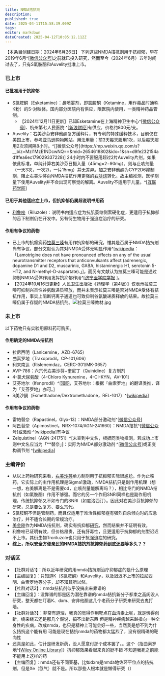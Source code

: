 ```yaml
---
title: NMDA拮抗剂
description: 
published: true
date: 2025-04-11T15:58:39.009Z
tags: 
editor: markdown
dateCreated: 2025-04-12T10:05:12.112Z
---
```


【本条目创建日期：2024年6月26日】
下列这些NMDA拮抗剂用于抗抑郁，早在2019年6月^[[微信公众号](https://mp.weixin.qq.com/s?__biz=MzI1MzE1NDcwNQ==&mid=2654606438&idx=1&sn=3fdfadfb3ff34142337c1b2919f6fc6d)]之前就已投入研究，然而至今（2024年6月）五年时间过去了，只有S氯胺酮和Auvelity批准上市。
### 已上市
#### 已批准用于抗抑郁
- S氯胺酮（Esketamine）：鼻喷雾剂，即氯胺酮（Ketamine，用作毒品时通称K粉）的S-对映体。国内部分医院内有供应，限医院内使用，一类精神药品管制。
  - 【2024年12月11日更新】已知Esketamine在上海精神卫生中心^[[微信公众号](https://mp.weixin.qq.com/s/thJkfnKmO9hwmQUMJ5klgQ)]、杭州第七人民医院 ^[[新浪财经](https://finance.sina.cn/2024-12-05/detail-incyknpv3140814.d.html)]有供应，价格约800元/支。
- Auvelity：右美沙芬安非他酮复方缓释片，有专利的特殊缓释技术，目前仅在美国上市，参考[亚马逊](https://pharmacy.amazon.com/AUVELITY-45-105-MG-TAB/dp/B0BK1GJQWC?)购物网站。用法用量：前3天每天服用1次，以后每天服用2次须间隔8小时。^[[微信公众号](https://mp.weixin.qq.com/s?__biz=MzI1MzE1NDcwNQ==&mid=2654618802&idx=1&sn=d9fe232154ad1ffea6ec179029337228)] 24小时内不要服用超过2片Auvelity片剂。如果依此标准，单纯计算右美沙芬日摄入量（45mg×2=90mg），则与止咳剂量（一天3次，一次2t，一片15mg）并无差异。加之安非他酮为CYP2D6抑制剂，阻止右美沙芬向NMDA拮抗作用更强的[右啡烷](/drugs/右美沙芬)转化。故主编推测，医学剂量下使用Auvelity并不会出现可察觉的解离。Auvelity不适用于儿童。^[[互联药学网](http://www.hulianmedical.com/a/yiyaozixun/2024/0323/5154.html)]
#### 已用于其他适应症上市，但抗抑郁仍属超说明书用药
- [利鲁唑](/drug/RLZ)（Riluzole）：说明书内适应症为抗肌萎缩侧索硬化症，更适用于抗抑郁的舌下制剂仍在开发中。另有衍生物用于强迫症治疗的研究。
#### 作用有争议的药物
- 已上市的抗癫痫药[拉莫三嗪](/drugs/拉莫三嗪)有用作抗抑郁的研究，惟其是否属于NMDA拮抗剂尚有争议，部分文献认为其对NMDA受体无明显作用^[[wikipedia](https://en.wikipedia.org/wiki/Lamotrigine#Mechanism_of_action)：「Lamotrigine does not have pronounced effects on any of the usual neurotransmitter receptors that anticonvulsants affect (adrenergic, dopamine D1 and D2, muscarinic, GABA, histaminergic H1, serotonin 5-HT2, and N-methyl-D-aspartate).」]，而另有文献认为拉莫三嗪可能是通过抑制NMDA受体作用发挥抗抑郁作用^[[济宁医学院学报](http://jnyxy.cnjournals.org/html/2018/3/20180303.htm)
]。
- 【2024年10月16日更新】人民卫生出版社《药理学（第4版）》仅表示拉莫三嗪可抑制兴奋性谷氨酸递质释放，而并未表示拉莫三嗪是否对NMDA受体有拮抗作用，事实上阻断钙离子通道也可致抑制谷氨酸递质释放的结果。故拉莫三嗪仍属于存疑的NMDA拮抗剂。![拉莫三嗪教材.jpg](/imgs/拉莫三嗪教材.jpg)
### 未上市
以下药物只有实验用原料药可购买。
#### 作用确定的NMDA拮抗剂
- 拉尼西明（Lanicemine，AZD-6765）
- 曲索罗地（Traxoprodil，CP-101,606）
- 利来南达（Rislenemdaz，CERC-301/MK-0657）
- AVP-786：六氘代右美沙芬+奎尼丁（Quinidine）复方制剂
- 4-氯犬尿氨酸（4-Chloro Kynurenine，4-CI-KYN，AV-101）
- 艾芬地尔（Ifenprodil）^[[知网](https://wap.cnki.net/touch/web/Dissertation/Article/10248-1021676963.nh.html)，艾芬地尔：根据「曲索罗地」的翻译类推，译为「艾芬罗地」亦可。]
- S美沙酮（Esmethadone/Dextromethadone，REL-1017）^[[wikipedia](https://en.wikipedia.org/wiki/List_of_investigational_antidepressants#NMDA_receptor_modulators)]
#### 作用有争议的药物
- 雷帕替奈（Rapastinel，Glyx-13）：NMDA部分激动剂^[[微信公众号](https://mp.weixin.qq.com/s?__biz=MzI1MzE1NDcwNQ==&mid=2654606438&idx=1&sn=3fdfadfb3ff34142337c1b2919f6fc6d)]
- 阿匹替奈（Apimostinel，NRX-1074/AGN-241660）：NMDA拮抗^[[微信公众号](https://mp.weixin.qq.com/s?__biz=MzI1MzE1NDcwNQ==&mid=2654606438&idx=1&sn=3fdfadfb3ff34142337c1b2919f6fc6d)]或激动 ^[[wikipedia](https://en.wikipedia.org/wiki/List_of_investigational_antidepressants#NMDA_receptor_modulators)]有争议
- Zelquistinel（AGN-241751）^[未查到中文名，根据同类物推测，若成功上市则中文名应当为「**替奈」]：实际为NMDA部分激动剂 ^[[微信公众号](https://mp.weixin.qq.com/s?__biz=MzI1MzE1NDcwNQ==&mid=2654606438&idx=1&sn=3fdfadfb3ff34142337c1b2919f6fc6d)]或正变构调节剂 ^[[wikipedia](https://en.wikipedia.org/wiki/List_of_investigational_antidepressants#NMDA_receptor_modulators)]
### 主编评价
- 从以上药物研究来看，[右美沙芬](/drugs/右美沙芬)单方制剂用于抗抑郁实际很尴尬。作为止咳药，它实际上的主作用机理是Sigma1激动，NMDA拮抗只是副作用机理（想一想，右美解离是不是需要od，止咳剂量能解离吗？），相比专门的NMDA拮抗剂（如氯胺酮）作用不够强。而它的另一个作用SNRI同样也是副作用机理，传统抗抑郁又不如专门的SNRI（如度洛西汀）。因此对右美沙芬抗抑郁的研究，总是要么复方、要么氘代。
- S氯胺酮不但是管制药，而且仅适用于难治性抑郁症有强烈自杀倾向时的应急治疗，并不适合长期的常规治疗。
- [美金刚](/drugs/美金刚)作为NMDA拮抗剂，确实有抗抑郁[研究](https://en.wikipedia.org/wiki/Memantine#Psychiatry)，然而结果并不证明有效。
- 利鲁唑已证明有效，但价格昂贵，还有肝毒性，且更适用于抗抑郁的剂型迟迟不上市。其衍生物Troriluzole也只用于抗强迫症的研究。
- **综上，所以安全方便亲民的NMDA拮抗剂抗抑郁药到底还要等多久？？**
### 对话区
- 【社群对话1】：所以近年研究的用nmda拮抗剂治疗抑郁症的是什么原理
- 【主编回复】：只知道K（S氯胺酮）和Auvelity，以及迟迟不上市的拉尼西明、曲索罗地等分子，却不知其所以然。
- 【社群对话2】：nmda拮抗剂似乎没搞出来靠谱的
- 【主编回复】：没靠谱的那是因为潜在靠谱的nmda拮抗新分子都束之高阁没人研究，整天都在盯着K、dxm、安非他酮这几个老药分子研究来研究去鬼打墙。
- 【社群对话3】：非常有道理，我真的觉得作用靶点在血清素上呢，就是懒得创新，绕来绕去还是那几个假说，搞不出新东西 但是精神疾病越来越指向一种全身性的疾病，改成nmda，也只是精神上可能会好一些，当然我是想不到为什么拮抗这个能有用 可能是现在拮抗nmda的药物都太猛烈了，没有很精确的靶向性
- 还真是如此，估计是研发新药，没人愿意付那个成本罢了。。这个（指曲索罗地^[[Wiley Online Library](https://onlinelibrary.wiley.com/doi/full/10.1155/2023/1131422)]）抗抑郁效果看起来真的挺不错 不知道我死之前能不能用上这样的药
- 【主编回复】：nmda还有不同亚基，比如dxm是nmda地佐环平位点的拮抗剂，但是Xe（氙气）就不是。所以那些人根本就是懒得研究（）

